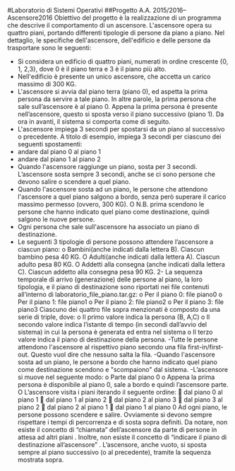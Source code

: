 #Laboratorio di Sistemi Operativi
##Progetto A.A. 2015/2016– Ascensore2016
Obiettivo del progetto è la realizzazione di un programma che descrive il
comportamento di un ascensore.
L'ascensore opera su quattro piani, portando differenti tipologie di persone da
piano a piano.
Nel dettaglio, le specifiche dell'ascensore, dell'edificio e delle persone da
trasportare sono le seguenti:
- Si considera un edificio di quattro piani, numerati in ordine crescente
{0, 1, 2,3}, dove 0 è il piano terra e 3 è il piano più alto.
- Nell'edificio è presente un unico ascensore, che accetta un carico massimo
di 300 KG.
- L'ascensore si avvia dal piano terra (piano 0), ed aspetta la prima persona
da servire a tale piano. In altre parole, la prima persona che sale
sull’ascensore è al piano 0.
Appena la prima persona è presente nell’ascensore, questo si sposta verso il
piano successivo (piano 1). Da ora in avanti, il sistema si comporta come di
seguito.
- L'ascensore impiega 3 secondi per spostarsi da un piano al successivo o
precedente. A titolo di esempio, impiega 3 secondi per ciascuno dei seguenti
spostamenti:
- andare dal piano 0 al piano 1
- andare dal piano 1 al piano 2
- Quando l'ascensore raggiunge un piano, sosta per 3 secondi. L’ascensore
sosta sempre 3 secondi, anche se ci sono persone che devono salire o
scendere a quel piano.
- Quando l'ascensore sosta ad un piano, le persone che attendono
l'ascensore a quel piano salgono a bordo, senza però superare il carico
massimo permesso (ovvero, 300 KG).
O N.B. prima scendono le persone che hanno indicato quel piano come
destinazione, quindi salgono le nuove persone.
- Ogni persona che sale sull'ascensore ha associato un piano di
destinazione.
- Le seguenti 3 tipologie di persone possono attendere l’ascensore a ciascun
piano:
o Bambini(anche indicati dalla lettera B). Ciascun bambino pesa 40 KG.
O Adulti(anche indicati dalla lettera A). Ciascun adulto pesa 80 KG.
O Addetti alla consegna (anche indicati dalla lettera C). Ciascun addetto alla
consegna pesa 90 KG.
2- La sequenza temporale di arrivo (generazione) delle persone al piano, la
loro tipologia, e il piano di destinazione sono riportati nei file contenuti
all’interno di
laboratorio_file_piano.tar.gz:
o Per il piano 0: file piano0
o Per il piano 1: file piano1
o Per il piano 2: file piano2
o Per il piano 3: file piano3
Ciascuno dei quattro file sopra menzionati è composto da una serie di triple,
dove:
o Il primo valore indica la persona (B, A,C)
o Il secondo valore indica l’istante di tempo (in secondi dall’avvio del
sistema) in cui la persona è generata ed entra nel sistema
o Il terzo valore indica il piano di destinazione della persona.
-Tutte le persone attendono l'ascensore al rispettivo piano secondo una fila
first-in/first-out.
Questo vuol dire che nessuno salta la fila.
-Quando l'ascensore sosta ad un piano, le persone a bordo che hanno
indicato quel piano come destinazione scendono e "scompaiono" dal sistema.
-L’ascensore si muove nel seguente modo:
o Parte dal piano 0
o Appena la prima persona è disponibile al piano 0, sale a bordo e quindi
l’ascensore parte.
O L’ascensore visita i piani iterando il seguente ordine:
 dal piano 0 al piano 1
 dal piano 1 al piano 2
 dal piano 2 al piano 3
 dal piano 3 al piano 2
 dal piano 2 al piano 1
 dal piano 1 al piano 0
Ad ogni piano, le persone possono scendere e salire. Ovviamente si devono
sempre rispettare i tempi di percorrenza e di sosta sopra definiti.
Da notare, non esiste il concetto di “chiamata” dell’ascensore da parte di
persone in attesa ad altri piani
. Inoltre, non esiste il concetto di “indicare il piano di destinazione
all’ascensore”
. L’ascensore, anche vuoto, si sposta sempre al piano successivo (o al
precedente), tramite la sequenza mostrata sopra.
